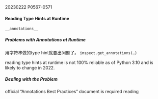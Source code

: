 20230222    P0567-0571
#### Reading Type Hints at Runtime
`__annotations__`

##### Problems with Annotations at Runtime
用字符串做的type hint就要出问题了。
`inspect.get_annotations(…)`

reading type hints at runtime is not 100% reliable as of Python 3.10 and is likely to change in 2022.

##### Dealing with the Problem

official “Annotations Best Practices” document is required reading
